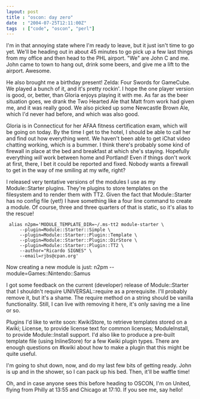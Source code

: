 ```yaml
---
layout: post
title : "oscon: day zero"
date  : "2004-07-25T12:11:00Z"
tags  : ["code", "oscon", "perl"]
---
```

I'm in that annoying state where I'm ready to leave, but it just isn't time to go yet.  We'll be heading out in about 45 minutes to go pick up a few last things from my office and then head to the PHL airport.  "We" are John C and me.  John came to town to hang out, drink some beers, and give me a lift to the airport.  Awesome.

He also brought me a birthday present!  Zelda: Four Swords for GameCube.  We played a bunch of it, and it's pretty rockin'.  I hope the one player version is good, or, better, than Gloria enjoys playing it with me.  As far as the beer situation goes, we drank the Two Hearted Ale that Matt from work had given me, and it was really good.  We also picked up some Newcastle Brown Ale, which I'd never had before, and which was also good.

Gloria is in Connecticut for her AFAA fitness certification exam, which will be going on today.  By the time I get to the hotel, I should be able to call her and find out how everything went.  We haven't been able to get iChat video chatting working, which is a bummer.  I think there's probably some kind of firewall in place at the bed and breakfast at which she's staying.  Hopefully everything <em>will</em> work between home and Portland!  Even if things don't work at first, there, I bet it could be reported and fixed.  Nobody wants a firewall to get in the way of me smiling at my wife, right?

I released very tentative versions of the modules I use as my Module::Starter plugins.  They're plugins to store templates on the filesystem and to render them with TT2.  Given the fact that Module::Starter has no config file (yet!) I have something like a four line command to create a module.  Of course, three and three quarters of that is static, so it's alias to the rescue!
<pre><code>	alias n2pm='MODULE_TEMPLATE_DIR=~/.ms-tt2 module-starter \
	 --plugin=Module::Starter::Simple \
	 --plugin=Module::Starter::Plugin::Template \
	 --plugin=Module::Starter::Plugin::DirStore \
	 --plugin=Module::Starter::Plugin::TT2 \
	 --author="Ricardo SIGNES" \
	 --email=rjbs@cpan.org'
</code></pre>

Now creating a new module is just: n2pm --module=Games::Nintendo::Samus

I got some feedback on the current (developer) release of Module::Starter that I shouldn't require UNIVERSAL::require as a prerequisite.  I'll probably remove it, but it's a shame.  The require method on a string should be vanilla functionality.  Still, I can live with removing it here, it's only saving me a line or so.

Plugins I'd like to write soon:  KwikiStore, to retrieve templates stored on a Kwiki; License, to provide license text for common licenses; ModuleInstall, to provide Module::Install support.  I'd also like to produce a pre-built template file (using InlineStore) for a few Kwiki plugin types.  There are enough questions on #kwiki about how to make a plugin that this might be quite useful.

I'm going to shut down, now, and do my last few bits of getting ready.  John is up and in the shower, so I can pack up his bed.  Then, it'll be waffle time!

Oh, and in case anyone sees this before heading to OSCON, I'm on United, flying from Philly at 13:55 and Chicago at 17:10.  If you see me, say hello!

